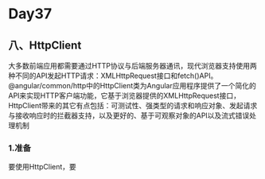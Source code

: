 # Day37
## 八、HttpClient
  大多数前端应用都需要通过HTTP协议与后端服务器通讯，现代浏览器支持使用两种不同的API发起HTTP请求：XMLHttpRequest接口和fetch()API。
  @angular/common/http中的HttpClient类为Angular应用程序提供了一个简化的API来实现HTTP客户端功能，它基于浏览器提供的XMLHttpRequest接口，HttpClient带来的其它有点包括：可测试性、强类型的请求和响应对象、发起请求与接收响应时的拦截器支持，以及更好的、基于可观察对象的API以及流式错误处理机制
### 1.准备
  要使用HttpClient，要